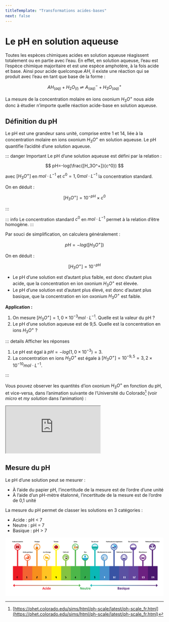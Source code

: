 ```yaml
---
titleTemplate: "Transformations acides-bases"
next: false
---
```


# Le pH en solution aqueuse

Toutes les espèces chimiques acides en solution aqueuse réagissent totalement ou en partie avec l’eau. En effet, en solution aqueuse, l’eau est l’espèce chimique majoritaire et est une espèce amphotère, à la fois acide et base. Ainsi pour acide quelconque $AH$, il existe une réaction qui se produit avec l’eau en tant que base de la forme :

$$
AH_{(aq)}+H_2O_{(l)}⇌A^-_{(aq)}+H_3O^+_{(aq)}
$$

La mesure de la concentration molaire en ions oxonium $H_3O^+$ nous aide donc à étudier n’importe quelle réaction acide-base en solution aqueuse.

## Définition du pH

Le pH est une grandeur sans unité, comprise entre 1 et 14, liée à la concentration molaire en ions oxonium $H_3 O^+$ en solution aqueuse. Le pH quantifie l’acidité d’une solution aqueuse.

::: danger Important
Le pH d’une solution aqueuse est défini par la relation :

$$
pH=-log(\frac{[H_3O^+]}{c^0})
$$

avec $[H_3O^+]$ en $mol·L^{-1}$ et $c^0=1,0 mol·L^{-1}$ la concentration standard.

On en déduit :

$$
[H_3O^+]=10^{-pH} \times c^0
$$

:::

::: info
Le concentration standard $c^0$ en $mol·L^{-1}$ permet à la relation d’être homogène.
:::

Par souci de simplification, on calculera généralement :

$$
pH=-log([H_3O^+])
$$

On en déduit :

$$
[H_3O^+]=10^{-pH}
$$

- Le pH d’une solution est d’autant plus faible, est donc d’autant plus acide, que la concentration en ion oxonium $H_3O^+$ est élevée.
- Le pH d’une solution est d’autant plus élevé, est donc d’autant plus basique, que la concentration en ion oxonium $H_3O^+$ est faible.

**Application :**

1. On mesure $[H_3O^+]=1,0×10^{-3} mol·L^{-1}$. Quelle est la valeur du pH ?
2. Le pH d’une solution aqueuse est de 9,5. Quelle est la concentration en ions $H_3O^+$ ?

::: details Afficher les réponses

1. Le pH est égal à $pH = -log(1,0×10^{-3})=3$.
2. La concentration en ions $H_3O^+$ est égale à $[H_3O^+]=10^{-9,5} = 3,2×10^{-10} mol·L^{-1}$.

:::

Vous pouvez observer les quantités d’ion oxonium $H_3O^+$ en fonction du pH, et vice-versa, dans l’animation suivante de l’Université du Colorado[^1] (voir _micro_ et _my solution_ dans l’animation) :

<div class="iframe-4-3">
    <iframe loading="lazy"
            src="https://phet.colorado.edu/sims/html/ph-scale/latest/ph-scale_fr.html"
            allowfullscreen>
    </iframe>
</div>

## Mesure du pH

Le pH d’une solution peut se mesurer :

- À l’aide du papier pH, l’incertitude de la mesure est de l’ordre d’une unité
- À l’aide d’un pH-mètre étalonné, l’incertitude de la mesure est de l’ordre de 0,1 unité

La mesure du pH permet de classer les solutions en 3 catégories :

- Acide : pH < 7
- Neutre : pH = 7
- Basique : pH > 7

![Echelle de pH et quelques solutions associées](/images/cours/echelle-pH.png "Echelle de pH et quelques solutions associées. [Source<IconExternalLink/>](https://www.smpga.fr/leau-chez-moi/qualite-controlee/ph-de-leau/)")

[^1]: [https://phet.colorado.edu/sims/html/ph-scale/latest/ph-scale_fr.html](https://phet.colorado.edu/sims/html/ph-scale/latest/ph-scale_fr.html)
